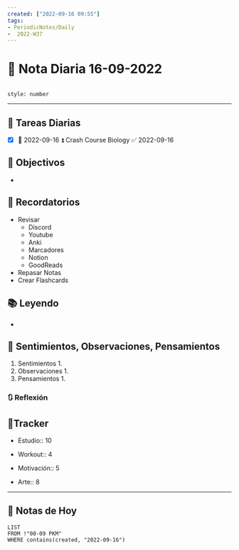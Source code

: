 ```yaml
---
created: ["2022-09-16 09:55"]
tags:
- PeriodicNotes/Daily
-  2022-W37
---
```


# 📅 Nota Diaria  16-09-2022
```toc

style: number

```

---
## 🔷 Tareas Diarias
- [x] 📅 2022-09-16 ⏫ Crash Course Biology ✅ 2022-09-16

## 🎯 Objectivos
- 
## 📕 Recordatorios
- Revisar
	- Discord
	- Youtube
	- Anki
	- Marcadores
	- Notion
	- GoodReads
- Repasar Notas
- Crear Flashcards

## 📚 Leyendo
- 
## 💬 Sentimientos, Observaciones, Pensamientos 
1. Sentimientos
	1. 
2. Observaciones
	1. 
3. Pensamientos
	1. 
### 🔃 Reflexión

## 🔷Tracker

- Estudio:: 10

- Workout:: 4

- Motivación:: 5

- Arte:: 8
---

## 📅 Notas de Hoy
```dataview
LIST 
FROM !"00-09 PKM" 
WHERE contains(created, "2022-09-16")
```